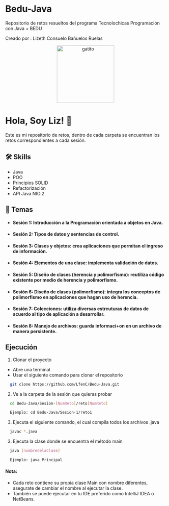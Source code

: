 # Bedu-Java
Repositorio de retos resueltos del programa Tecnolochicas Programación con Java + BEDU

Creado por : Lizeth Consuelo Bañuelos Ruelas

<p align="center">
  <img src="https://media.giphy.com/media/JIX9t2j0ZTN9S/giphy.gif" alt="gatito" width="180"/>
</p>

# Hola, Soy Liz! 👋
Este es mi repositorio de retos, dentro de cada carpeta se encuentran los retos correspondientes a cada sesión.

## 🛠 Skills
- Java
- POO
- Principios SOLID
- Refactorización
- API Java NIO.2


## 📂 Temas
- #### Sesión 1: Introducción a la Programación orientada a objetos en Java.
- #### Sesión 2: Tipos de datos y sentencias de control.
- #### Sesión 3: Clases y objetos: crea aplicaciones que permitan el ingreso de información.
- #### Sesión 4: Elementos de una clase: implementa validación de datos.
- #### Sesión 5: Diseño de clases (herencia y polimorfismo): reutiliza código existente por medio de herencia y polimorfismo.
- #### Sesión 6: Diseño de clases (polimorfismo): integra los conceptos de polimorfismo en aplicaciones que hagan uso de herencia.
- #### Sesión 7: Colecciones: utiliza diversas estrcuturas de datos de acuerdo al tipo de aplicación a desarrollar.
- #### Sesión 8: Manejo de archivos: guarda informaci+on en un archivo de manera persistente.


## Ejecución

1. Clonar el proyecto
  - Abre una terminal
  - Usar el siguiente comando para clonar el repositorio

```bash
  git clone https://github.com/LfenC/Bedu-Java.git
```

2. Ve a la carpeta de la sesión que quieras probar

```bash
  cd Bedu-Java/Sesion-[NumReto]/reto[NumReto]

  Ejemplo: cd Bedu-Java/Sesion-1/reto1
```
3. Ejecuta el siguiente comando, el cual compila todos los archivos .java
```bash
  javac *.java
```
3. Ejecuta la clase donde se encuentra el método main
```bash
  java [nombredelaClase]

  Ejemplo: java Principal
```

#### Nota:
- Cada reto contiene su propia clase Main con nombre diferentes, asegurate de cambiar el nombre al ejecutar la clase.  
- También se puede ejecutar en tu IDE preferido como IntelliJ IDEA o NetBeans.